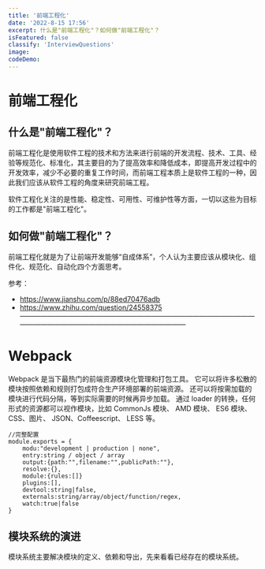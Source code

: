 ```yaml
---
title: '前端工程化'
date: '2022-8-15 17:56'
excerpt: 什么是"前端工程化"？如何做"前端工程化"？
isFeatured: false
classify: 'InterviewQuestions'
image:
codeDemo:
---
```


# 前端工程化
## 什么是"前端工程化"？
前端工程化是使用软件工程的技术和方法来进行前端的开发流程、技术、工具、经验等规范化、标准化，其主要目的为了提高效率和降低成本，即提高开发过程中的开发效率，减少不必要的重复工作时间，而前端工程本质上是软件工程的一种，因此我们应该从软件工程的角度来研究前端工程。

软件工程化关注的是性能、稳定性、可用性、可维护性等方面，一切以这些为目标的工作都是"前端工程化"。
## 如何做"前端工程化"？
前端工程化就是为了让前端开发能够“自成体系”，个人认为主要应该从模块化、组件化、规范化、自动化四个方面思考。


参考：
- https://www.jianshu.com/p/88ed70476adb
- https://www.zhihu.com/question/24558375
——————————————————————————————————————————————————————————
# Webpack
Webpack 是当下最热门的前端资源模块化管理和打包工具。
它可以将许多松散的模块按照依赖和规则打包成符合生产环境部署的前端资源。
还可以将按需加载的模块进行代码分隔，等到实际需要的时候再异步加载。
通过 loader 的转换，任何形式的资源都可以视作模块，比如 CommonJs 模块、 AMD 模块、 ES6 模块、CSS、图片、 JSON、Coffeescript、 LESS 等。



```JS
//完整配置
module.exports = {
    modu:"development | production | none",
    entry:string / object / array
    output:{path:"",filename:"",publicPath:""},
    resolve:{},
    module:{rules:[]}
	plugins:[],
    devtool:string|false,
    externals:string/array/object/function/regex,
    watch:true|false
}
```

## 模块系统的演进

模块系统主要解决模块的定义、依赖和导出，先来看看已经存在的模块系统。